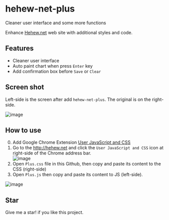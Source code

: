 # hehew-net-plus
Cleaner user interface and some more functions

Enhance [Hehew.net](http://hehew.net) web site with additional styles and code.

## Features
* Cleaner user interface
* Auto paint chart when press `Enter` key
* Add confirmation box before `Save` or `Clear`

## Screen shot
Left-side is the screen after add `hehew-net-plus`. The original is on the right-side.  

![image](https://user-images.githubusercontent.com/344784/49922812-5f51e000-fee4-11e8-96e8-fca702177c80.png)

## How to use
0. Add Google Chrome Extension [User JavaScript and CSS](https://chrome.google.com/webstore/detail/user-javascript-and-css/nbhcbdghjpllgmfilhnhkllmkecfmpld)
1. Go to the http://hehew.net and click the `User JavaScript and CSS` icon at right-side of the Chrome address bar.  
![image](https://user-images.githubusercontent.com/344784/49923113-151d2e80-fee5-11e8-9317-b1bdb3b9906c.png)
2. Open `Plus.css` file in this Github, then copy and paste its content to the CSS (right-side)
3. Open `Plus.js` then copy and paste its content to JS (left-side).

![image](https://user-images.githubusercontent.com/344784/49925532-d8086a80-feeb-11e8-8f48-323cee658254.png)


## Star
Give me a star! if you like this project.

